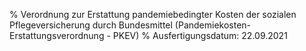 % Verordnung zur Erstattung pandemiebedingter Kosten der sozialen Pflegeversicherung durch Bundesmittel  (Pandemiekosten-Erstattungsverordnung - PKEV)
% Ausfertigungsdatum: 22.09.2021
 